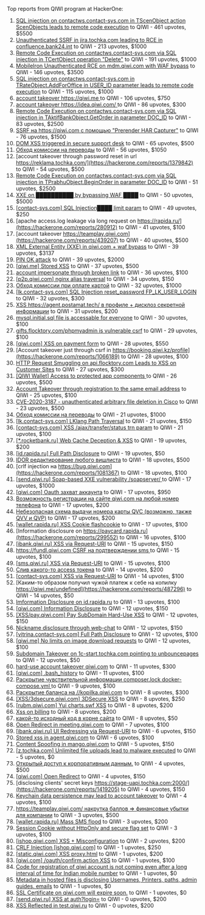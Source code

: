Top reports from QIWI program at HackerOne:

1. [SQL injection on contactws.contact-sys.com in TScenObject action ScenObjects leads to remote code execution](https://hackerone.com/reports/816254) to QIWI - 461 upvotes, $5500
2. [Unauthenticated SSRF in jira.tochka.com leading to RCE in confluence.bank24.int](https://hackerone.com/reports/713900) to QIWI - 213 upvotes, $1000
3. [Remote Code Execution on contactws.contact-sys.com via SQL injection in TCertObject operation "Delete"](https://hackerone.com/reports/816086) to QIWI - 191 upvotes, $1000
4. [MobileIron Unauthenticated RCE on mdm.qiwi.com with WAF bypass](https://hackerone.com/reports/983548) to QIWI - 146 upvotes, $3500
5. [SQL injection on contactws.contact-sys.com in TRateObject.AddForOffice in USER_ID parameter leads to remote code execution](https://hackerone.com/reports/816560) to QIWI - 115 upvotes, $1000
6. [account takeover https://qiwi.me ](https://hackerone.com/reports/685304) to QIWI - 106 upvotes, $750
7. [account takeover https://idea.qiwi.com/ ](https://hackerone.com/reports/464426) to QIWI - 86 upvotes, $300
8. [Remote Code Execution on contactws.contact-sys.com via SQL injection in TAktifBankObject.GetOrder in parameter DOC_ID](https://hackerone.com/reports/1104120) to QIWI - 83 upvotes, $2500
9. [SSRF на https://qiwi.com с помощью "Prerender HAR Capturer"](https://hackerone.com/reports/1153862) to QIWI - 76 upvotes, $1500
10. [DOM XSS triggered in secure support desk](https://hackerone.com/reports/512065) to QIWI - 65 upvotes, $500
11. [Обход комиссии на переводы](https://hackerone.com/reports/604560) to QIWI - 56 upvotes, $1050
12. [account takeover through password reset in url https://reklama.tochka.com/](https://hackerone.com/reports/1379842) to QIWI - 54 upvotes, $500
13. [Remote Code Execution on contactws.contact-sys.com via SQL injection in TPrabhuObject.BeginOrder in parameter DOC_ID](https://hackerone.com/reports/1104111) to QIWI - 51 upvotes, $2500
14. [XXE on ██████████ by bypassing WAF ████](https://hackerone.com/reports/433996) to QIWI - 50 upvotes, $5000
15. [[contact-sys.com] SQL Injection████ limit param](https://hackerone.com/reports/164945) to QIWI - 49 upvotes, $250
16. [apache access.log leakage via long request on https://rapida.ru/](https://hackerone.com/reports/280912) to QIWI - 41 upvotes, $100
17. [account takeover https://teamplay.qiwi.com](https://hackerone.com/reports/439207) to QIWI - 40 upvotes, $500
18. [XML External Entity (XXE) in qiwi.com + waf bypass](https://hackerone.com/reports/99279) to QIWI - 39 upvotes, $3137
19. [PIN OK attack](https://hackerone.com/reports/890747) to QIWI - 39 upvotes, $2000
20. [[qiwi.me] Stored XSS](https://hackerone.com/reports/736236) to QIWI - 37 upvotes, $500
21. [account impersonate through broken link](https://hackerone.com/reports/1205604) to QIWI - 36 upvotes, $100
22. [[p2p.qiwi.com] nginx alias traversal](https://hackerone.com/reports/455858) to QIWI - 34 upvotes, $150
23. [Обход комиссии при оплате картой](https://hackerone.com/reports/654851) to QIWI - 32 upvotes, $1000
24. [[lk.contact-sys.com] SQL Injection reset_password FP_LK_USER_LOGIN](https://hackerone.com/reports/164684) to QIWI - 32 upvotes, $300
25. [XSS https://agent.postamat.tech/ в профиле + дисклоз секретной информации](https://hackerone.com/reports/365093) to QIWI - 31 upvotes, $200
26. [mysql.initial.sql file is accessable for everyone](https://hackerone.com/reports/1081817) to QIWI - 30 upvotes, $100
27. [gifts.flocktory.com/phpmyadmin is vulnerable csrf](https://hackerone.com/reports/1113212) to QIWI - 29 upvotes, $100
28. [[qiwi.com] XSS on payment form](https://hackerone.com/reports/263684) to QIWI - 28 upvotes, $550
29. [Account takeover just through csrf in https://booking.qiwi.kz/profile](https://hackerone.com/reports/1066189) to QIWI - 28 upvotes, $100
30. [HTTP Request Smuggling on api.flocktory.com Leads to XSS on Customer Sites](https://hackerone.com/reports/955170) to QIWI - 27 upvotes, $300
31. [[QIWI Wallet] Access to protected app components ](https://hackerone.com/reports/482998) to QIWI - 26 upvotes, $500
32. [Account Takeover through registration to the same email address](https://hackerone.com/reports/1224008) to QIWI - 25 upvotes, $100
33. [CVE-2020-3187 - unauthenticated arbitrary file deletion in Cisco](https://hackerone.com/reports/944665) to QIWI - 23 upvotes, $500
34. [Обход комиссии на переводы](https://hackerone.com/reports/691766) to QIWI - 21 upvotes, $1000
35. [[lk.contact-sys.com] LKlang Path Traversal](https://hackerone.com/reports/164933) to QIWI - 21 upvotes, $150
36. [[contact-sys.com] XSS /ajax/transfer/status trn param](https://hackerone.com/reports/164704) to QIWI - 21 upvotes, $100
37. [[*.rocketbank.ru] Web Cache Deception & XSS](https://hackerone.com/reports/415168) to QIWI - 19 upvotes, $200
38. [[id.rapida.ru] Full Path Disclosure](https://hackerone.com/reports/165219) to QIWI - 19 upvotes, $50
39. [IDOR редактирование любого вишлиста](https://hackerone.com/reports/736065) to QIWI - 18 upvotes, $500
40. [crlf injection на https://bug.qiwi.com](https://hackerone.com/reports/1081367) to QIWI - 18 upvotes, $100
41. [[send.qiwi.ru] Soap-based XXE vulnerability /soapserver/ ](https://hackerone.com/reports/36450) to QIWI - 17 upvotes, $1000
42. [[qiwi.com] Oauth захват аккаунта](https://hackerone.com/reports/159507) to QIWI - 17 upvotes, $950
43. [Возможность регистрации на сайте qiwi.com на любой номер телефона](https://hackerone.com/reports/420163) to QIWI - 17 upvotes, $200
44. [Небезопасная схема выдачи номера карты QVC (возможно, также QVV и QVP)](https://hackerone.com/reports/87586) to QIWI - 17 upvotes, $200
45. [[wallet.rapida.ru] XSS Cookie flashcookie](https://hackerone.com/reports/164662) to QIWI - 17 upvotes, $100
46. [Information disclosure on https://paycard.rapida.ru](https://hackerone.com/reports/299552) to QIWI - 16 upvotes, $100
47. [[ibank.qiwi.ru] XSS via Request-URI](https://hackerone.com/reports/164152) to QIWI - 15 upvotes, $150
48. [https://fundl.qiwi.com CSRF на подтверждении sms ](https://hackerone.com/reports/301718) to QIWI - 15 upvotes, $100
49. [[sms.qiwi.ru] XSS via Request-URI](https://hackerone.com/reports/38345) to QIWI - 15 upvotes, $100
50. [Слив какого-то access токена](https://hackerone.com/reports/735971) to QIWI - 14 upvotes, $200
51. [[contact-sys.com] XSS via Request-URI](https://hackerone.com/reports/164656) to QIWI - 14 upvotes, $100
52. [Каким-то образом получил чужой платеж к себе на копилку https://qiwi.me/undefined](https://hackerone.com/reports/487296) to QIWI - 14 upvotes, $50
53. [Imformation Disclosure on id.rapida.ru](https://hackerone.com/reports/318571) to QIWI - 13 upvotes, $100
54. [[qiwi.com] Information Disclosure](https://hackerone.com/reports/164168) to QIWI - 12 upvotes, $150
55. [[XSS/pay.qiwi.com] Pay SubDomain Hard-Use XSS](https://hackerone.com/reports/198251) to QIWI - 12 upvotes, $150
56. [Nickname disclosure through web-chat](https://hackerone.com/reports/569350) to QIWI - 12 upvotes, $150
57. [[vitrina.contact-sys.com] Full Path Disclosure](https://hackerone.com/reports/178284) to QIWI - 12 upvotes, $100
58. [[qiwi.me] No limits on image download requests](https://hackerone.com/reports/227806) to QIWI - 12 upvotes, $100
59. [Subdomain Takeover on 1c-start.tochka.com pointing to unbouncepages](https://hackerone.com/reports/1266659) to QIWI - 12 upvotes, $50
60. [hard-use account takeover qiwi.com](https://hackerone.com/reports/691698) to QIWI - 11 upvotes, $300
61. [[qiwi.com] .bash_history](https://hackerone.com/reports/190195) to QIWI - 11 upvotes, $100
62. [Раскрытие чувствительной информации composer.lock  docker-compose.yml ](https://hackerone.com/reports/714186) to QIWI - 9 upvotes, $100
63. [Раскрытие баланса на //kopilka.qiwi.com](https://hackerone.com/reports/178049) to QIWI - 8 upvotes, $300
64. [[XSS/3dsecure.qiwi.com] 3DSecure XSS](https://hackerone.com/reports/198249) to QIWI - 8 upvotes, $250
65. [[rubm.qiwi.com] Yui charts.swf XSS](https://hackerone.com/reports/104488) to QIWI - 8 upvotes, $200
66. [Xss on billing](https://hackerone.com/reports/151034) to QIWI - 8 upvotes, $200
67. [какой-то исходный код в корне сайта](https://hackerone.com/reports/714024) to QIWI - 8 upvotes, $50
68. [Open Redirect in meeting.qiwi.com](https://hackerone.com/reports/100200) to QIWI - 7 upvotes, $100
69. [[ibank.qiwi.ru] UI Redressing via Request-URI](https://hackerone.com/reports/164153) to QIWI - 6 upvotes, $150
70. [Stored xss in agent.qiwi.com](https://hackerone.com/reports/38012) to QIWI - 6 upvotes, $100
71. [Content Spoofing in mango.qiwi.com](https://hackerone.com/reports/118066) to QIWI - 5 upvotes, $150
72. [[z.tochka.com] Unlimited file uploads lead to malware executed](https://hackerone.com/reports/950853) to QIWI - 5 upvotes, $0
73. [Открытый доступ к корпоративным данным.](https://hackerone.com/reports/79393) to QIWI - 4 upvotes, $500
74. [[qiwi.com] Open Redirect](https://hackerone.com/reports/38157) to QIWI - 4 upvotes, $150
75. [disclosing clients' secret keys https://stage-uapi.tochka.com:2000/](https://hackerone.com/reports/1419205) to QIWI - 4 upvotes, $150
76. [Keychain data persistence may lead to account takeover](https://hackerone.com/reports/761975) to QIWI - 4 upvotes, $100
77. [https://teamplay.qiwi.com/ накрутка баллов =\> финансовые убытки для компании](https://hackerone.com/reports/441204) to QIWI - 3 upvotes, $500
78. [[wallet.rapida.ru] Mass SMS flood](https://hackerone.com/reports/209368) to QIWI - 3 upvotes, $200
79. [Session Cookie without HttpOnly and secure flag set](https://hackerone.com/reports/75357) to QIWI - 3 upvotes, $100
80. [[ishop.qiwi.com] XSS + Misconfiguration](https://hackerone.com/reports/47536) to QIWI - 2 upvotes, $200
81. [CRLF Injection [ishop.qiwi.com]](https://hackerone.com/reports/36105) to QIWI - 1 upvotes, $250
82. [[static.qiwi.com] XSS proxy.html](https://hackerone.com/reports/35363) to QIWI - 1 upvotes, $200
83. [[qiwi.com] /oauth/confirm.action XSS](https://hackerone.com/reports/36319) to QIWI - 1 upvotes, $100
84. [Code for registration of qiwi account is not coming even after a long interval of time for Indian mobile number](https://hackerone.com/reports/35532) to QIWI - 1 upvotes, $0
85. [Metadata in hosted files is disclosing Usernames, Printers, paths, admin guides. emails](https://hackerone.com/reports/36586) to QIWI - 1 upvotes, $0
86. [SSL Certificate on qiwi.com will expire soon.](https://hackerone.com/reports/134145) to QIWI - 1 upvotes, $0
87. [[send.qiwi.ru] XSS at auth?login=](https://hackerone.com/reports/35413) to QIWI - 0 upvotes, $200
88. [XSS Reflected in test.qiwi.ru](https://hackerone.com/reports/98281) to QIWI - 0 upvotes, $200
